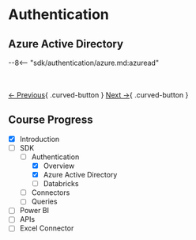 # Authentication

## Azure Active Directory

--8<-- "sdk/authentication/azure.md:azuread"

<br></br>
[← Previous](./overview.md){ .curved-button }
[Next →](./databricks.md){ .curved-button }

## Course Progress
-   [X] Introduction
-   [ ] SDK
    *   [ ] Authentication
        +   [X] Overview    
        +   [X] Azure Active Directory
        +   [ ] Databricks
    *   [ ] Connectors
    *   [ ] Queries
-   [ ] Power BI
-   [ ] APIs
-   [ ] Excel Connector